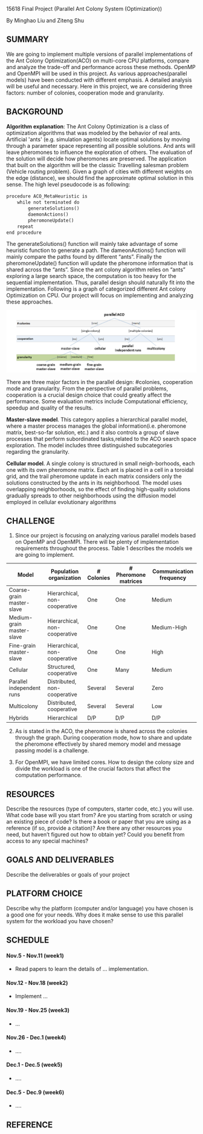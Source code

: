 15618 Final Project (Parallel Ant Colony System (Optimization))

By Minghao Liu and Ziteng Shu

## SUMMARY
We are going to implement multiple versions of parallel implementations of the Ant Colony Optimization(ACO) on multi-core CPU platforms, compare and analyze the trade-off and performance across these methods. OpenMP and OpenMPI will be used in this project.
As various approaches(parallel models) have been conducted with different emphasis.
A detailed analysis will be useful and necessary. Here in this project, we are considering three factors: number of colonies, cooperation mode and granularity.



## BACKGROUND
**Algorithm explanation**:
The Ant Colony Optimization is a class of optimization algorithms that was modeled by the behavior of real ants.  Artificial 'ants' (e.g. simulation agents) locate optimal solutions by moving through a parameter space representing all possible solutions. And ants will leave pheromones to influence the exploration of others. The evaluation of the solution will decide how pheromones are preserved. The application that built on the algorithm will be the classic Travelling salesman problem (Vehicle routing problem). Given a graph of cities with different weights on the edge (distance), we should find the approximate optimal solution in this sense. The high level pseudocode is as following:

```
procedure ACO_MetaHeuristic is
    while not terminated do
        generateSolutions()
        daemonActions()
        pheromoneUpdate()
    repeat
end procedure
```
The generateSolutions() function will mainly take advantage of some heuristic function to generate a path. The dameonActions() function will mainly compare the paths found by different “ants”. Finally the pheromoneUpdate() function will update the pheromone information that is shared across the “ants”.  Since the ant colony algorithm relies on “ants” exploring a large search space, the computation is too heavy for the sequential implementation. Thus, parallel design should naturally fit into the implementation. Following is a graph of categorized different Ant colony Optimization on CPU. Our project will focus on implementing and analyzing these approaches.

![A hierarchical view of parallel approaches](https://github.com/Tommliu/Parallel-Ant-Colony-System/blob/99a8ccfbb7dea53d9b5da8ebddb77c2922090761/Hierarchy_Parallel_ACO%20.png)

There are three major factors in the parallel design: #colonies, cooperation mode and granularity. From the perspective of parallel problems, cooperation is a crucial design choice that could greatly affect the performance. Some evaluation metrics include Computational efficiency, speedup and quality of the results.

**Master-slave model**. This category applies a hierarchical parallel model, where a master process manages the global information(i.e. pheromone matrix, best-so-far solution, etc.) and it also controls a group of slave processes that perform subordinated tasks,related to the ACO search space exploration. The model includes three distinguished subcategories regarding the granularity.

**Cellular model**. A single colony is structured in small neigh-borhoods, each one with its own pheromone matrix. Each ant is placed in a cell in a toroidal grid, and the trail pheromone update in each matrix considers only the solutions constructed by the ants in its neighborhood. The model uses overlapping neighborhoods, so the effect of finding high-quality solutions gradually spreads to other neighborhoods using the diffusion model employed in cellular evolutionary algorithms

## CHALLENGE 
1.  Since our project is focusing on analyzing various parallel models based on OpenMP and OpenMPI. There will be plenty of implementation requirements throughout the process. Table 1 describes the models we are going to implement.

| Model                     | Population organization       | \# Colonies | \# Pheromone matrices | Communication frequency |
| ------------------------- | ----------------------------- | ----------- | --------------------- | ----------------------- |
| Coarse-grain master-slave | Hierarchical, non-cooperative | One         | One                   | Medium                  |
| Medium-grain master-slave | Hierarchical, non-cooperative | One         | One                   | Medium-High             |
| Fine-grain master-slave   | Hierarchical, non-cooperative | One         | One                   | High                    |
| Cellular                  | Structured, cooperative       | One         | Many                  | Medium                  |
| Parallel independent runs | Distributed, non-cooperative  | Several     | Several               | Zero                    |
| Multicolony               | Distributed, cooperative      | Several     | Several               | Low                     |
| Hybrids                   | Hierarchical                  | D/P         | D/P                   | D/P                     |

2.  As is stated in the ACO, the pheromone is shared across the colonies through the graph. During cooperation mode, how to share and update the pheromone effectively by shared memory model and message passing model is a challenge.

3. For OpenMPI, we have limited cores. How to design the colony size and divide the workload is one of the crucial factors that affect the computation performance.

## RESOURCES
Describe the resources (type of computers, starter code, etc.) you will use.
What code base will you start from? Are you starting from scratch or using an existing
piece of code? Is there a book or paper that you are using as a reference (if so, provide a
citation)? Are there any other resources you need, but haven’t figured out how to obtain
yet? Could you benefit from access to any special machines?

## GOALS AND DELIVERABLES
Describe the deliverables or goals of your project

## PLATFORM CHOICE
Describe why the platform (computer and/or language) you have
chosen is a good one for your needs. Why does it make sense to use this parallel system
for the workload you have chosen?

## SCHEDULE

#### Nov.5 - Nov.11 (week1)
* Read papers to learn the details of ... implementation.

#### Nov.12 - Nov.18 (week2)
* Implement ...
 
#### Nov.19 - Nov.25 (week3)
*  ...

#### Nov.26 - Dec.1 (week4)
* ....

#### Dec.1 - Dec.5 (week5)
* ....

#### Dec.5 - Dec.9 (week6)
* ....

## REFERENCE
